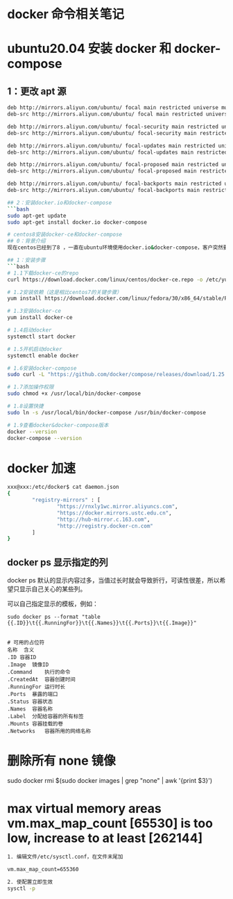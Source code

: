 # docker 命令相关笔记

# ubuntu20.04 安装 docker 和 docker-compose

## 1：更改 apt 源

````bash
deb http://mirrors.aliyun.com/ubuntu/ focal main restricted universe multiverse
deb-src http://mirrors.aliyun.com/ubuntu/ focal main restricted universe multiverse

deb http://mirrors.aliyun.com/ubuntu/ focal-security main restricted universe multiverse
deb-src http://mirrors.aliyun.com/ubuntu/ focal-security main restricted universe multiverse

deb http://mirrors.aliyun.com/ubuntu/ focal-updates main restricted universe multiverse
deb-src http://mirrors.aliyun.com/ubuntu/ focal-updates main restricted universe multiverse

deb http://mirrors.aliyun.com/ubuntu/ focal-proposed main restricted universe multiverse
deb-src http://mirrors.aliyun.com/ubuntu/ focal-proposed main restricted universe multiverse

deb http://mirrors.aliyun.com/ubuntu/ focal-backports main restricted universe multiverse
deb-src http://mirrors.aliyun.com/ubuntu/ focal-backports main restricted universe multiverse

## 2：安装docker.io和docker-compose
```bash
sudo apt-get update
sudo apt-get install docker.io docker-compose

# centos8安装docker-ce和docker-compose
## 0：背景介绍
现在centos已经到了8 ，一直在ubuntu环境使用docker.io&docker-compose，客户突然要求使用centos8，尝试安装docker-ce&docker-compose，不料竟然还报了个错（缺少依赖），故及时记录一下，方便其他同学。

## 1：安装步骤
```bash
# 1.1下载docker-ce的repo
curl https://download.docker.com/linux/centos/docker-ce.repo -o /etc/yum.repos.d/docker-ce.repo

# 1.2安装依赖（这是相比centos7的关键步骤）
yum install https://download.docker.com/linux/fedora/30/x86_64/stable/Packages/containerd.io-1.2.6-3.3.fc30.x86_64.rpm

# 1.3安装docker-ce
yum install docker-ce

# 1.4启动docker
systemctl start docker

# 1.5开机启动docker
systemctl enable docker

# 1.6安装docker-compose
sudo curl -L "https://github.com/docker/compose/releases/download/1.25.5/docker-compose-$(uname -s)-$(uname -m)" -o /usr/local/bin/docker-compose

# 1.7添加操作权限
sudo chmod +x /usr/local/bin/docker-compose

# 1.8设置快捷
sudo ln -s /usr/local/bin/docker-compose /usr/bin/docker-compose

# 1.9查看docker&docker-compose版本
docker --version
docker-compose --version
````

# docker 加速

```bash
xxx@xxx:/etc/docker$ cat daemon.json
{
        "registry-mirrors" : [
                "https://rnxly1wc.mirror.aliyuncs.com",
                "https://docker.mirrors.ustc.edu.cn",
                "http://hub-mirror.c.163.com",
                "http://registry.docker-cn.com"
        ]
}
```

## docker ps 显示指定的列

docker ps 默认的显示内容过多，当值过长时就会导致折行，可读性很差，所以希望只显示自己关心的某些列。

可以自己指定显示的模板，例如：

```shell script
sudo docker ps --format "table {{.ID}}\t{{.RunningFor}}\t{{.Names}}\t{{.Ports}}\t{{.Image}}"


# 可用的占位符
名称	含义
.ID	容器ID
.Image	镜像ID
.Command	执行的命令
.CreatedAt	容器创建时间
.RunningFor	运行时长
.Ports	暴露的端口
.Status	容器状态
.Names	容器名称
.Label	分配给容器的所有标签
.Mounts	容器挂载的卷
.Networks	容器所用的网络名称
```

# 删除所有 none 镜像

sudo docker rmi $(sudo docker images | grep "none" | awk '{print $3}')


# max virtual memory areas vm.max_map_count [65530] is too low, increase to at least [262144]

```bash
1. 编辑文件/etc/sysctl.conf，在文件末尾加

vm.max_map_count=655360

2. 使配置立即生效
sysctl -p
```